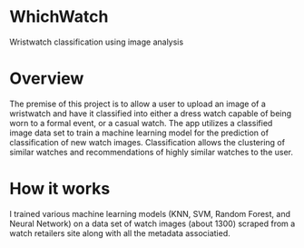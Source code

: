 # WhichWatch
Wristwatch classification using image analysis

# Overview
The premise of this project is to allow a user to upload an image of a wristwatch and have it classified into either a dress watch capable of being worn to a formal event, or a casual watch. The app utilizes a classified image data set to train a machine learning model for the prediction of classification of new watch images. Classification allows the clustering of similar watches and recommendations of highly similar watches to the user.

# How it works
I trained various machine learning models (KNN, SVM, Random Forest, and Neural Network) on a data set of watch images (about 1300) scraped from a watch retailers site along with all the metadata associatied.
